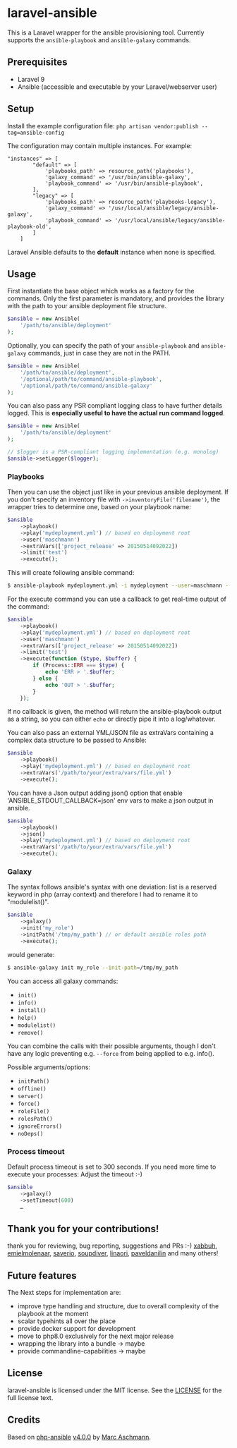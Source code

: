 # laravel-ansible

This is a Laravel wrapper for the ansible provisioning tool. Currently supports the `ansible-playbook` and `ansible-galaxy` commands.

## Prerequisites
 * Laravel 9
 * Ansible (accessible and executable by your Laravel/webserver user)

## Setup

Install the example configuration file:
`php artisan vendor:publish --tag=ansible-config`

The configuration may contain multiple instances. For example:

```
"instances" => [
        "default" => [
            'playbooks_path' => resource_path('playbooks'),
            'galaxy_command' => '/usr/bin/ansible-galaxy',
            'playbook_command' => '/usr/bin/ansible-playbook',
        ],
        "legacy" => [
            'playbooks_path' => resource_path('playbooks-legacy'),
            'galaxy_command' => '/usr/local/ansible/legacy/ansible-galaxy',
            'playbook_command' => '/usr/local/ansible/legacy/ansible-playbook-old',
        ]
    ]
```

Laravel Ansible defaults to the **default** instance when none is specified.

## Usage

First instantiate the base object which works as a factory for the commands.
Only the first parameter is mandatory, and provides the library with the path to your ansible deployment file structure. 

```php
$ansible = new Ansible(
    '/path/to/ansible/deployment'
);
```

Optionally, you can specify the path of your `ansible-playbook` and `ansible-galaxy` commands, just in case they are not in the PATH.

```php
$ansible = new Ansible(
    '/path/to/ansible/deployment',
    '/optional/path/to/command/ansible-playbook',
    '/optional/path/to/command/ansible-galaxy'
);
```

You can also pass any PSR compliant logging class to have further details logged. This is **especially useful to have the actual run command logged**.

```php
$ansible = new Ansible(
    '/path/to/ansible/deployment'
);

// $logger is a PSR-compliant logging implementation (e.g. monolog)
$ansible->setLogger($logger);
```



### Playbooks

Then you can use the object just like in your previous ansible deployment.
If you don't specify an inventory file with ```->inventoryFile('filename')```, the wrapper tries to determine one, based on your playbook name: 

```php
$ansible
    ->playbook()
    ->play('mydeployment.yml') // based on deployment root 
    ->user('maschmann')
    ->extraVars(['project_release' => 20150514092022])
    ->limit('test')
    ->execute();
```

This will create following ansible command:

```bash
$ ansible-playbook mydeployment.yml -i mydeployment --user=maschmann --extra-vars="project-release=20150514092022" --limit=test
```


For the execute command you can use a callback to get real-time output of the command:

```php
$ansible
    ->playbook()
    ->play('mydeployment.yml') // based on deployment root 
    ->user('maschmann')
    ->extraVars(['project_release' => 20150514092022])
    ->limit('test')
    ->execute(function ($type, $buffer) {
        if (Process::ERR === $type) {
            echo 'ERR > '.$buffer;
        } else {
            echo 'OUT > '.$buffer;
        }
    });
```
If no callback is given, the method will return the ansible-playbook output as a string, so you can either ```echo``` or directly pipe it into a log/whatever.

You can also pass an external YML/JSON file as extraVars containing a complex data structure to be passed to Ansible:

```php
$ansible
    ->playbook()
    ->play('mydeployment.yml') // based on deployment root 
    ->extraVars('/path/to/your/extra/vars/file.yml')
    ->execute();
```

You can have a Json output adding json() option that enable 'ANSIBLE_STDOUT_CALLBACK=json' env vars to make a json output in ansible.

```php
$ansible
    ->playbook()
    ->json()
    ->play('mydeployment.yml') // based on deployment root 
    ->extraVars('/path/to/your/extra/vars/file.yml')
    ->execute();
```

### Galaxy

The syntax follows ansible's syntax with one deviation: list is a reserved keyword in php (array context) and
therefore I had to rename it to "modulelist()".

```php
$ansible
    ->galaxy()
    ->init('my_role')
    ->initPath('/tmp/my_path') // or default ansible roles path
    ->execute();
```
would generate:

```bash
$ ansible-galaxy init my_role --init-path=/tmp/my_path
```

You can access all galaxy commands:

 * `init()`
 * `info()`
 * `install()`
 * `help()`
 * `modulelist()`
 * `remove()`

You can combine the calls with their possible arguments, though I don't have any logic preventing e.g. ```--force``` from being applied to e.g. info().

Possible arguments/options:

 * `initPath()`
 * `offline()`
 * `server()`
 * `force()`
 * `roleFile()`
 * `rolesPath()`
 * `ignoreErrors()`
 * `noDeps()`



### Process timeout

Default process timeout is set to 300 seconds. If you need more time to execute your processes: Adjust the timeout :-) 

```php
$ansible
    ->galaxy()
    ->setTimeout(600)
    …
```



## Thank you for your contributions!

thank you for reviewing, bug reporting, suggestions and PRs :-)
[xabbuh](https://github.com/xabbuh), [emielmolenaar](https://github.com/emielmolenaar), [saverio](https://github.com/saverio), [soupdiver](https://github.com/soupdiver), [linaori](https://github.com/linaori), [paveldanilin](https://github.com/paveldanilin) and many others! 



## Future features

The Next steps for implementation are:

- improve type handling and structure, due to overall complexity of the playbook at the moment
- scalar typehints all over the place
- provide docker support for development
- move to php8.0 exclusively for the next major release
- wrapping the library into a bundle -> maybe
- provide commandline-capabilities -> maybe



## License

laravel-ansible is licensed under the MIT license. See the [LICENSE](LICENSE) for the full license text.

## Credits

Based on [php-ansible](https://github.com/maschmann/php-ansible) [v4.0.0](https://github.com/maschmann/php-ansible/tree/v4.0.0) by [Marc Aschmann](https://github.com/maschmann).
